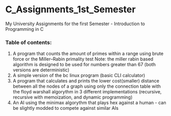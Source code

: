 # C_Assignments_1st_Semester
My University Assignments for the first Semester - Introduction to Programming in C

### Table of contents:
1) A program that counts the amount of primes within a range using brute force or the Miller–Rabin primality test Note: the miller rabin based algorithm is designed to be used for numbers greater than 67 (both versions are deterministic)
2) A simple version of the bc linux program (basic CLI calculator)
3) A program that calculates and prints the lower cost(smaller) distance between all the nodes of a graph using only the connection table with the floyd warshall algorythm in 3 different implementations (recursive, recursive with memoization, and dynamic programming)
4) An AI using the minimax algorythm that plays hex against a human - can be slightly modded to compete against similar AIs
